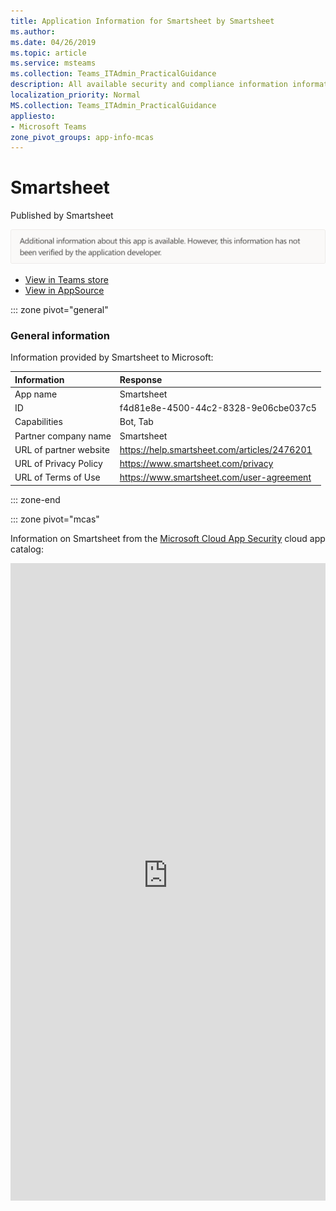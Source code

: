 ```yaml
---
title: Application Information for Smartsheet by Smartsheet
ms.author: 
ms.date: 04/26/2019
ms.topic: article
ms.service: msteams
ms.collection: Teams_ITAdmin_PracticalGuidance
description: All available security and compliance information information for Smartsheet, its data handling policies, its Microsoft Cloud App Security app catalog information, and security/compliance information in the CSA STAR registry.
localization_priority: Normal
MS.collection: Teams_ITAdmin_PracticalGuidance
appliesto:
- Microsoft Teams
zone_pivot_groups: app-info-mcas
---
```

# Smartsheet

Published by Smartsheet

<img alt="Non-attested image" src="./images/unattested.png" width="650"/>

* <a href="https://teams.microsoft.com/l/app/f4d81e8e-4500-44c2-8328-9e06cbe037c5" target="_blank">View in Teams store</a>
* <a href="https://appsource.microsoft.com/en-us/product/office/WA104380975" target="_blank">View in AppSource</a>

::: zone pivot="general"

### General information

Information provided by Smartsheet to Microsoft:

| **Information** | **Response** |
|:----------------|:-------------|
| App name | Smartsheet |
| ID | f4d81e8e-4500-44c2-8328-9e06cbe037c5 |
| Capabilities | Bot, Tab |
| Partner company name | Smartsheet |
| URL of partner website | <https://help.smartsheet.com/articles/2476201> |
| URL of Privacy Policy | <https://www.smartsheet.com/privacy> |
| URL of Terms of Use | <https://www.smartsheet.com/user-agreement> |

::: zone-end


::: zone pivot="mcas"

Information on Smartsheet from the [Microsoft Cloud App Security](https://www.microsoft.com/en-us/enterprise-mobility-security/cloud-app-security) cloud app catalog:

<iframe height='1020' title='Microsoft Cloud App Security Information' src='https://3ca685143b5b46b4b0e5266dadf2e97c.codepen.website/#/dashboard/11934' frameborder='no'  style='width: 100%;'>

<a href="https://3ca685143b5b46b4b0e5266dadf2e97c.codepen.website/#/dashboard/11934" target="_blank">View in a new tab</a>

::: zone-end

